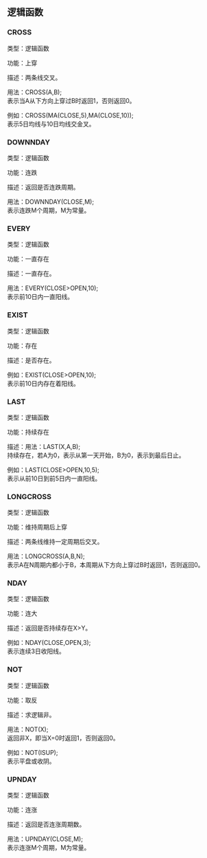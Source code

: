 <script async src="https://pagead2.googlesyndication.com/pagead/js/adsbygoogle.js"></script>
<!-- 展示广告3 -->
<ins class="adsbygoogle"
     style="display:block"
     data-ad-client="ca-pub-6890694312814945"
     data-ad-slot="8321470275"
     data-ad-format="auto"
     data-full-width-responsive="true"></ins>
<script>
     (adsbygoogle = window.adsbygoogle || []).push({});
</script>

## 逻辑函数


###  CROSS

类型：逻辑函数

功能：上穿

  
描述：两条线交叉。  
  
用法：CROSS(A,B);  
表示当A从下方向上穿过B时返回1，否则返回0。   
  
例如：CROSS(MA(CLOSE,5),MA(CLOSE,10));  
表示5日均线与10日均线交金叉。 


###  DOWNNDAY

类型：逻辑函数

功能：连跌

  
描述：返回是否连跌周期。   
  
用法：DOWNNDAY(CLOSE,M);  
表示连跌M个周期，M为常量。 


###  EVERY

类型：逻辑函数

功能：一直存在

  
描述：一直存在。  
  
用法：EVERY(CLOSE>OPEN,10);  
表示前10日内一直阳线。


###  EXIST

类型：逻辑函数

功能：存在

  
描述：是否存在。  
  
例如：EXIST(CLOSE>OPEN,10);  
表示前10日内存在着阳线。


###  LAST

类型：逻辑函数

功能：持续存在

  
描述：用法：LAST(X,A,B);  
持续存在，若A为0，表示从第一天开始，B为0，表示到最后日止。  
  
例如：LAST(CLOSE>OPEN,10,5);  
表示从前10日到前5日内一直阳线。


###  LONGCROSS

类型：逻辑函数

功能：维持周期后上穿

  
描述：两条线维持一定周期后交叉。   
  
用法：LONGCROSS(A,B,N);  
表示A在N周期内都小于B，本周期从下方向上穿过B时返回1，否则返回0。


###  NDAY

类型：逻辑函数

功能：连大

  
描述：返回是否持续存在X>Y。  
  
例如：NDAY(CLOSE,OPEN,3);  
表示连续3日收阳线。


###  NOT

类型：逻辑函数

功能：取反

  
描述：求逻辑非。  
  
用法：NOT(X);  
返回非X，即当X=0时返回1，否则返回0。  
  
例如：NOT(ISUP);  
表示平盘或收阴。


###  UPNDAY

类型：逻辑函数

功能：连涨

  
描述：返回是否连涨周期数。  
  
用法：UPNDAY(CLOSE,M);  
表示连涨M个周期，M为常量。
